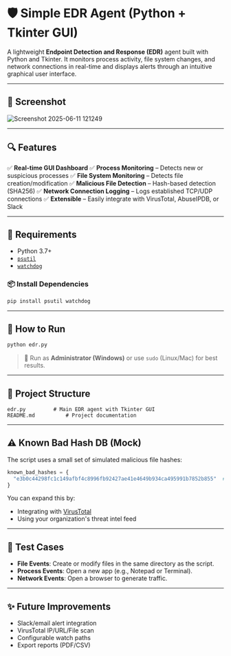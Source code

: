 # 🛡️ Simple EDR Agent (Python + Tkinter GUI)

A lightweight **Endpoint Detection and Response (EDR)** agent built with Python and Tkinter. It monitors process activity, file system changes, and network connections in real-time and displays alerts through an intuitive graphical user interface.

---

## 📸 Screenshot

![Screenshot 2025-06-11 121249](https://github.com/user-attachments/assets/05f06dd8-f5b4-4312-bcf8-58c5f140b429)


---

## 🔍 Features

✅ **Real-time GUI Dashboard**
✅ **Process Monitoring** – Detects new or suspicious processes
✅ **File System Monitoring** – Detects file creation/modification
✅ **Malicious File Detection** – Hash-based detection (SHA256)
✅ **Network Connection Logging** – Logs established TCP/UDP connections
✅ **Extensible** – Easily integrate with VirusTotal, AbuseIPDB, or Slack

---

## 🧰 Requirements

* Python 3.7+
* [`psutil`](https://pypi.org/project/psutil/)
* [`watchdog`](https://pypi.org/project/watchdog/)

### 📦 Install Dependencies

```bash
pip install psutil watchdog
```

---

## 🚀 How to Run

```bash
python edr.py
```

> 🪪 Run as **Administrator (Windows)** or use `sudo` (Linux/Mac) for best results.

---

## 📂 Project Structure

```
edr.py         # Main EDR agent with Tkinter GUI
README.md          # Project documentation
```

---

## ⚠️ Known Bad Hash DB (Mock)

The script uses a small set of simulated malicious file hashes:

```python
known_bad_hashes = {
  "e3b0c44298fc1c149afbf4c8996fb92427ae41e4649b934ca495991b7852b855"  # Empty file hash
}
```

You can expand this by:

* Integrating with [VirusTotal](https://www.virustotal.com/)
* Using your organization's threat intel feed

---

## 🧪 Test Cases

* **File Events**: Create or modify files in the same directory as the script.
* **Process Events**: Open a new app (e.g., Notepad or Terminal).
* **Network Events**: Open a browser to generate traffic.

---

## ✨ Future Improvements

* Slack/email alert integration
* VirusTotal IP/URL/File scan
* Configurable watch paths
* Export reports (PDF/CSV)
